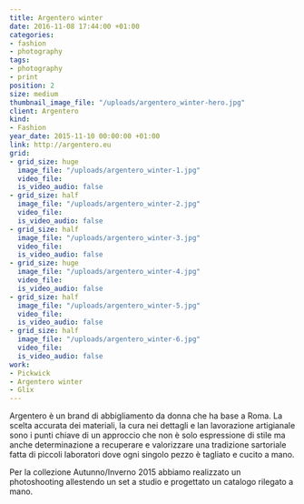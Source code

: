 ```yaml
---
title: Argentero winter
date: 2016-11-08 17:44:00 +01:00
categories:
- fashion
- photography
tags:
- photography
- print
position: 2
size: medium
thumbnail_image_file: "/uploads/argentero_winter-hero.jpg"
client: Argentero
kind:
- Fashion
year_date: 2015-11-10 00:00:00 +01:00
link: http://argentero.eu
grid:
- grid_size: huge
  image_file: "/uploads/argentero_winter-1.jpg"
  video_file: 
  is_video_audio: false
- grid_size: half
  image_file: "/uploads/argentero_winter-2.jpg"
  video_file: 
  is_video_audio: false
- grid_size: half
  image_file: "/uploads/argentero_winter-3.jpg"
  video_file: 
  is_video_audio: false
- grid_size: huge
  image_file: "/uploads/argentero_winter-4.jpg"
  video_file: 
  is_video_audio: false
- grid_size: half
  image_file: "/uploads/argentero_winter-5.jpg"
  video_file: 
  is_video_audio: false
- grid_size: half
  image_file: "/uploads/argentero_winter-6.jpg"
  video_file: 
  is_video_audio: false
work:
- Pickwick
- Argentero winter
- Glix
---
```


Argentero è un brand di abbigliamento da donna che ha base a Roma.
La scelta accurata dei materiali, la cura nei dettagli e lan lavorazione artigianale sono i punti chiave di un approccio che non è solo espressione di stile ma anche determinazione a recuperare e valorizzare una tradizione sartoriale fatta di piccoli laboratori dove ogni singolo pezzo è tagliato e cucito a mano.

Per la collezione Autunno/Inverno 2015 abbiamo realizzato un photoshooting allestendo un set a studio e progettato un catalogo rilegato a mano.
